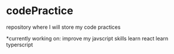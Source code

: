 # codePractice
repository where I will store my code practices

*currently working on:
    improve my javscript skills
    learn react
    learn typerscript